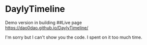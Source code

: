 # DaylyTimeline
Demo version in building
##Live page
https://dao0dao.github.io/DaylyTimeline/

I'm sorry but I can't show you the code. I spent on it too much time.
